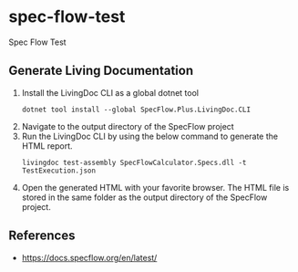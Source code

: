 # spec-flow-test
Spec Flow Test

## Generate Living Documentation

1. Install the LivingDoc CLI as a global dotnet tool
    ```
    dotnet tool install --global SpecFlow.Plus.LivingDoc.CLI
    ```
1. Navigate to the output directory of the SpecFlow project
1. Run the LivingDoc CLI by using the below command to generate the HTML report.
    ```
    livingdoc test-assembly SpecFlowCalculator.Specs.dll -t TestExecution.json
    ```
1. Open the generated HTML with your favorite browser. The HTML file is stored in the same folder as the output directory of the SpecFlow project.

## References

- https://docs.specflow.org/en/latest/